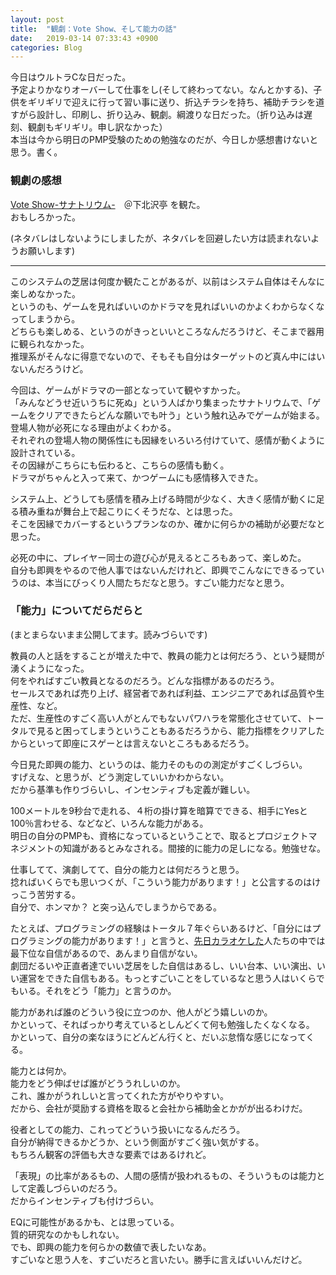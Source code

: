 ```yaml
---
layout: post
title:  "観劇：Vote Show、そして能力の話"
date:   2019-03-14 07:33:43 +0900
categories: Blog
---
```


今日はウルトラCな日だった。  
予定よりかなりオーバーして仕事をし(そして終わってない。なんとかする)、子供をギリギリで迎えに行って習い事に送り、折込チラシを持ち、補助チラシを道すがら設計し、印刷し、折り込み、観劇。綱渡りな日だった。（折り込みは遅刻、観劇もギリギリ。申し訳なかった）  
本当は今から明日のPMP受験のための勉強なのだが、今日しか感想書けないと思う。書く。

### 観劇の感想

[Vote Show-サナトリウム-](https://plafovote.amebaownd.com/)　＠下北沢亭 を観た。  
おもしろかった。



(ネタバレはしないようにしましたが、ネタバレを回避したい方は読まれないようお願いします)


----


このシステムの芝居は何度か観たことがあるが、以前はシステム自体はそんなに楽しめなかった。  
というのも、ゲームを見ればいいのかドラマを見ればいいのかよくわからなくなってしまうから。  
どちらも楽しめる、というのがきっといいところなんだろうけど、そこまで器用に観られなかった。  
推理系がそんなに得意でないので、そもそも自分はターゲットのど真ん中にはいないんだろうけど。

今回は、ゲームがドラマの一部となっていて観やすかった。  
「みんなどうせ近いうちに死ぬ」という人ばかり集まったサナトリウムで、「ゲームをクリアできたらどんな願いでも叶う」という触れ込みでゲームが始まる。  
登場人物が必死になる理由がよくわかる。  
それぞれの登場人物の関係性にも因縁をいろいろ付けていて、感情が動くように設計されている。  
その因縁がこちらにも伝わると、こちらの感情も動く。  
ドラマがちゃんと入って来て、かつゲームにも感情移入できた。

システム上、どうしても感情を積み上げる時間が少なく、大きく感情が動くに足る積み重ねが舞台上で起こりにくそうだな、とは思った。  
そこを因縁でカバーするというプランなのか、確かに何らかの補助が必要だなと思った。  

必死の中に、プレイヤー同士の遊び心が見えるところもあって、楽しめた。  
自分も即興をやるので他人事ではないんだけれど、即興でこんなにできるっていうのは、本当にびっくり人間たちだなと思う。すごい能力だなと思う。

### 「能力」についてだらだらと

(まとまらないまま公開してます。読みづらいです)

教員の人と話をすることが増えた中で、教員の能力とは何だろう、という疑問が湧くようになった。  
何をやればすごい教員となるのだろう。どんな指標があるのだろう。  
セールスであれば売り上げ、経営者であれば利益、エンジニアであれば品質や生産性、など。  
ただ、生産性のすごく高い人がとんでもないパワハラを常態化させていて、トータルで見ると困ってしまうということもあるだろうから、能力指標をクリアしたからといって即座にスゲーとは言えないところもあるだろう。

今日見た即興の能力、というのは、能力そのものの測定がすごくしづらい。  
すげえな、と思うが、どう測定していいかわからない。  
だから基準も作りづらいし、インセンティブも定義が難しい。

100メートルを9秒台で走れる、４桁の掛け算を暗算でできる、相手にYesと100％言わせる、などなど、いろんな能力がある。  
明日の自分のPMPも、資格になっているということで、取るとプロジェクトマネジメントの知識があるとみなされる。間接的に能力の足しになる。勉強せな。

仕事してて、演劇してて、自分の能力とは何だろうと思う。  
捻ればいくらでも思いつくが、「こういう能力があります！」と公言するのはけっこう苦労する。  
自分で、ホンマか？ と突っ込んでしまうからである。

たとえば、プログラミングの経験はトータル７年ぐらいあるけど、「自分にはプログラミングの能力があります！」と言うと、[先日カラオケした](https://naoshigenakanoyaze.github.io/blog/2019/03/13/USA/)人たちの中では最下位な自信があるので、あんまり自信がない。  
劇団だるいや正直者達でいい芝居をした自信はあるし、いい台本、いい演出、いい運営をできた自信もある。もっとすごいことをしているなと思う人はいくらでもいる。それをどう「能力」と言うのか。  

能力があれば誰のどういう役に立つのか、他人がどう嬉しいのか。  
かといって、そればっかり考えているとしんどくて何も勉強したくなくなる。  
かといって、自分の楽なほうにどんどん行くと、だいぶ怠惰な感じになってくる。

能力とは何か。  
能力をどう伸ばせば誰がどううれしいのか。  
これ、誰かがうれしいと言ってくれた方がやりやすい。  
だから、会社が奨励する資格を取ると会社から補助金とかがが出るわけだ。

役者としての能力、これってどういう扱いになるんだろう。  
自分が納得できるかどうか、という側面がすごく強い気がする。  
もちろん観客の評価も大きな要素ではあるけれど。

「表現」の比率があるもの、人間の感情が扱われるもの、そういうものは能力として定義しづらいのだろう。  
だからインセンティブも付けづらい。

EQに可能性があるかも、とは思っている。  
質的研究なのかもしれない。  
でも、即興の能力を何らかの数値で表したいなあ。  
すごいなと思う人を、すごいだろと言いたい。勝手に言えばいいんだけど。  





